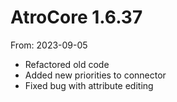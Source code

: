 # AtroCore 1.6.37
From: 2023-09-05

* Refactored old code
* Added new priorities to connector
* Fixed bug with attribute editing